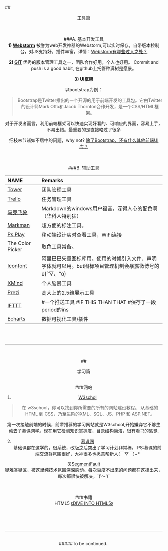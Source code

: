  
 

##<center>工具篇<center/>

<br/><br/>
###A. 基本开发工具
<br/>
**1) [Webstorm][1]**
被誉为web开发神器的Webstorm,可以实时保存，自带版本控制台，对JS支持好，插件丰富，详情：[Webstorm有哪些过人之处？][2]


**2) [GIT][3]**
优秀的版本管理工具之一，团队合作好用，个人也好用。
Commit and push is a good habit, 在github上托管种满树是愿景。


**3) UI框架**

以bootstrap为例：
> Bootstrap是Twitter推出的一个开源的用于前端开发的工具包。它由Twitter的设计师Mark Otto和Jacob Thornton合作开发，是一个CSS/HTML框架。

对于开发者而言，利用前端框架可以快速实现好看的、可响应的界面，容易上手，不易出错。最重要的是直接略过了很多

细枝末节诸如不居中的问题，why not?
[除了Bootstrap，还有什么其他前端UI库？][4]

<br/><br/>
###B. 辅助工具
<br/>


|NAME|Remarks|
|:----|:------|
|[Tower][14]   | 团队管理工具|
|[Trello][15] |  任务管理工具|
|[马克飞象][12]   |    Markdown的windows用户福音，深得人心的配色啊（华科人特别猛）|
|[Markman][9]    |   超方便的标注工具。|
|[Ps Play][10]    |    移动端设计实时查看工具，WiFi连接|
|The Color Picker  | 取色工具常备。|
|[Iconfont][7]   |  阿里巴巴矢量图标库用。使用的时候引入文件、声明字体就可以用。but图标项目管理机制会暴露微博号的o(°▽、°o)|
|[XMind][16] | 个人脑暴工具|
|[Prezi][17]  | 高大上的2.5维展示工具|
|[IFTTT][18] | #一个推送工具 #IF THIS THAN THAT #保存了一段period的ins|
|[Echarts][19]| 数据可视化工具/插件|

<br/><br/>

----------
<br/>


##<center>学习篇<center/>
<br/>


###网站
<br/>
1) [W3schol][8] 
> 在 w3school，你可以找到你所需要的所有的网站建设教程。
从基础的 HTML 到 CSS，乃至进阶的XML、SQL、JS、PHP 和 ASP.NET。

第一次接触前端的时候，前辈推荐的学习网站就是W3school,开始嫌弃它不够生动去了慕课网学。现在用它检测知识掌握度，目录结构简洁，很有看书的感觉.

2) [慕课网][5]  
基础课都在这学的，很系统，改版之后突出了学习计划非常棒。
PS:慕课的前端交流群氛围很好，大神很多也愿意帮新人(￣▽￣)~* 

3)[SegmentFault][6]  
疑难答疑区，被这里纯技术氛围深深感动。每次百度不出来的问题都在这挂出来，每次都很快被解决。ˋ(′～‵)ˊ 





<br/><br/>
###书籍
<br/>
HTML5 [《DIVE INTO HTML5》][13]


<br/>
<br/>
<br/>

----------

<br/>
#####To be continued..

<br/>







  [1]: http://www.jetbrains.com/webstorm/
  [2]: http://www.zhihu.com/question/20936155
  [3]: http://git-scm.com/download/
  [4]: http://segmentfault.com/q/1010000000209273
  [5]: http://www.imooc.com
  [6]: http://segmentfault.com
  [7]: http://www.iconfont.cn
  [8]: http://www.w3school.com.cn/index.html
  [9]: http://www.getmarkman.com
  [10]: http://isux.tencent.com/app/psplay
  [11]: http://dict.youdao.com
  [12]: http://www.maxiang.info
  [13]: http://diveintohtml5.info
  [14]: http://tower.im
  [15]: https://trello.com
  [16]: http://www.xmind.net/cn/
  [17]: https://prezi.com
  [18]: https://ifttt.com
  [19]: http://echarts.baidu.com/index.html
